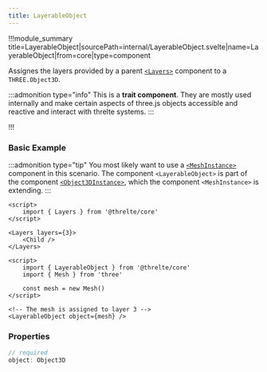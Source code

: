 ```yaml
---
title: LayerableObject
---
```


!!!module_summary title=LayerableObject|sourcePath=internal/LayerableObject.svelte|name=LayerableObject|from=core|type=component

Assignes the layers provided by a parent [`<Layers>`](/core/layers) component to a `THREE.Object3D`.

:::admonition type="info"
This is a **trait component**. They are mostly used internally and make certain aspects of three.js objects accessible and reactive and interact with threlte systems.
:::

!!!

### Basic Example

:::admonition type="tip"
You most likely want to use a [`<MeshInstance>`](/core/mesh-instance) component in this scenario. The component `<LayerableObject>` is part of the component [`<Object3DInstance>`](/core/object3d-instance), which the component `<MeshInstance>` is extending.
:::

```svelte title="Parent.svelte"
<script>
	import { Layers } from '@threlte/core'
</script>

<Layers layers={3}>
	<Child />
</Layers>
```

```svelte title="Child.svelte"
<script>
	import { LayerableObject } from '@threlte/core'
	import { Mesh } from 'three'

	const mesh = new Mesh()
</script>

<!-- The mesh is assigned to layer 3 -->
<LayerableObject object={mesh} />
```

### Properties

```ts
// required
object: Object3D
```
